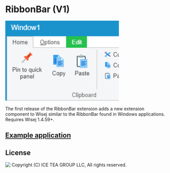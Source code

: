 RibbonBar (V1)
====

<img src="../Support/Images/RibbonBar.png" width="358" height="252">

The first release of the RibbonBar extension adds a new extension component to Wisej similar to the RibbonBar found in Windows applications. Requires Wisej 1.4.59+.

## [Example application](https://github.com/iceteagroup/wisej-examples/tree/1.5/RibbonBar)

License
-------
<img src="http://iceteagroup.com/wp-content/uploads/2017/01/Square-64x64-trasp.png" height="20" align="top"> Copyright (C) ICE TEA GROUP LLC, All rights reserved.
